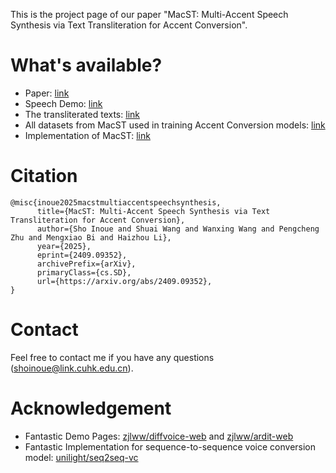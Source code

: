 This is the project page of our paper "MacST: Multi-Accent Speech Synthesis via Text Transliteration for Accent Conversion". 

# What's available?
- Paper: [link](https://arxiv.org/abs/2409.09352)
- Speech Demo: [link](https://shinshoji01.github.io/MacST-Demo/)
- The transliterated texts: [link](https://github.com/shinshoji01/MacST-project-page/tree/main/transliteration)
- All datasets from MacST used in training Accent Conversion models: [link](https://cuhko365-my.sharepoint.com/:f:/g/personal/222043003_link_cuhk_edu_cn/EoPfpKE-Z3ZIjJeOZZYKXDgBRsJf6WaeonHC--pHhDmgkA?e=ofFZg9)
- Implementation of MacST: [link](https://github.com/shinshoji01/MacST-project-page/tree/main/implementation)

# Citation
```
@misc{inoue2025macstmultiaccentspeechsynthesis,
      title={MacST: Multi-Accent Speech Synthesis via Text Transliteration for Accent Conversion}, 
      author={Sho Inoue and Shuai Wang and Wanxing Wang and Pengcheng Zhu and Mengxiao Bi and Haizhou Li},
      year={2025},
      eprint={2409.09352},
      archivePrefix={arXiv},
      primaryClass={cs.SD},
      url={https://arxiv.org/abs/2409.09352}, 
}
```

# Contact
Feel free to contact me if you have any questions (shoinoue@link.cuhk.edu.cn).

# Acknowledgement
- Fantastic Demo Pages: [zjlww/diffvoice-web](https://github.com/zjlww/diffvoice-web) and [zjlww/ardit-web](https://github.com/zjlww/ardit-web)
- Fantastic Implementation for sequence-to-sequence voice conversion model: [unilight/seq2seq-vc](https://github.com/unilight/seq2seq-vc)
